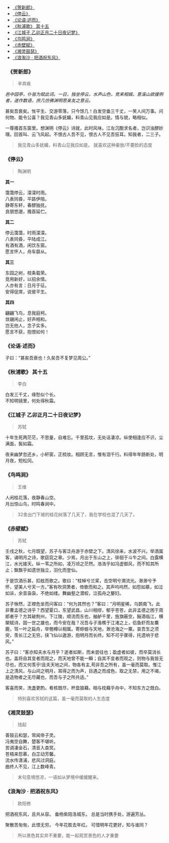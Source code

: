 <!-- TOC -->

- [《贺新郎》](#贺新郎)
- [《停云》](#停云)
- [《论语·述而》](#论语·述而)
- [《秋浦歌》 其十五](#秋浦歌-其十五)
- [《江城子 乙卯正月二十日夜记梦》](#江城子-乙卯正月二十日夜记梦)
- [《鸟鸣涧》](#鸟鸣涧)
- [《赤壁赋》](#赤壁赋)
- [《湘灵鼓瑟》](#湘灵鼓瑟)
- [《浪淘沙 · 把酒祝东风》](#浪淘沙-·-把酒祝东风)

<!-- /TOC -->



###   《贺新郎》
>辛弃疾

_邑中园亭，仆皆为赋此词。一日，独坐停云，水声山色，竞来相娱。意溪山欲援例者，遂作数语，庶几仿佛渊明思亲友之意云。_

甚矣吾衰矣。怅平生、交游零落，只今馀几！白发空垂三千丈，一笑人间万事。问何物、能令公喜？我见青山多妩媚，料青山见我应如是。情与貌，略相似。

一尊搔首东窗里。想渊明《停云》诗就，此时风味。江左沉酣求名者，岂识浊醪妙理。回首叫、云飞风起。不恨古人吾不见，恨古人不见吾狂耳。知我者，二三子。

>我见青山多妩媚，料青山见我应如是。
>就喜欢这种豪放/不要脸的态度

### 《停云》
> 陶渊明

**其一**

霭霭停云，濛濛时雨。<br>
八表同昏，平路伊阻。<br>
静寄东轩，春醪独抚。<br>
良朋悠邈，搔首延伫。<br>


**其二**

停云霭霭，时雨濛濛。<br>
八表同昏，平陆成江。<br>
有酒有酒，闲饮东窗。<br>
愿言怀人，舟车靡从。<br>

**其三**

东园之树，枝条载荣。<br>
竞用新好，以招余情。<br>
人亦有言：日月于征。<br>
安得促席，说彼平生。<br>

**其四**

翩翩飞鸟，息我庭柯。<br>
敛翮闲止，好声相和。<br>
岂无他人，念子实多。<br>
愿言不获，抱恨如何！<br>

### 《论语·述而》
子曰：“甚矣吾衰也！久矣吾不复梦见周公。”

### 《秋浦歌》 其十五
>李白

白发三千丈，缘愁似个长。<br>
不知明镜里，何处得秋霜。

### 《江城子 乙卯正月二十日夜记梦》
>苏轼

十年生死两茫茫，不思量，自难忘。千里孤坟，无处话凄凉。纵使相逢应不识，尘满面，鬓如霜。

夜来幽梦忽还乡，小轩窗，正梳妆。相顾无言，惟有泪千行。料得年年肠断处，明月夜，短松冈。 

### 《鸟鸣涧》
>王维

人闲桂花落，夜静春山空。<br>
月出惊山鸟，时鸣春涧中。

>32舍出门下坡的桂花树落了几天了，我在学校也混了几天了。

### 《赤壁赋》
>苏轼

壬戌之秋，七月既望，苏子与客泛舟游于赤壁之下。清风徐来，水波不兴。举酒属客，诵明月之诗，歌窈窕之章。少焉，月出于东山之上，徘徊于斗牛之间。白露横江，水光接天。纵一苇之所如，凌万顷之茫然。浩浩乎如冯虚御风，而不知其所止；飘飘乎如遗世独立，羽化而登仙。 

于是饮酒乐甚，扣舷而歌之。歌曰：“桂棹兮兰桨，击空明兮溯流光。渺渺兮予怀，望美人兮天一方。”客有吹洞萧者，倚歌而和之。其声呜呜然，如怨如慕，如泣如诉，余音袅袅，不绝如缕。舞幽壑之潜蛟，泣孤舟之嫠妇。 

苏子愀然，正襟危坐而问客曰：“何为其然也？”客曰：“月明星稀，乌鹊南飞，此非曹孟德之诗乎？西望夏口，东望武昌，山川相缪，郁乎苍苍，此非孟德之困于周郎者乎？方其破荆州，下江陵，顺流而东也，舳舻千里，旌旗蔽空，酾酒临江，横槊赋诗，固一世之雄也，而今安在哉？况吾与子渔樵于江渚之上，侣鱼虾而友麋鹿，驾一叶之扁舟，举匏樽以相属。寄蜉蝣与天地，渺沧海之一粟。哀吾生之须臾，羡长江之无穷。挟飞仙以遨游，抱明月而长终。知不可乎骤得，托遗响于悲风。” 

苏子曰：“客亦知夫水与月乎？逝者如斯，而未尝往也；盈虚者如彼，而卒莫消长也。盖将自其变者而观之，而天地曾不能一瞬；自其不变者而观之，则物与我皆无尽也，而又何羡乎!且夫天地之间，物各有主,苟非吾之所有，虽一毫而莫取。惟江上之清风，与山间之明月，耳得之而为声，目遇之而成色，取之无禁，用之不竭，是造物者之无尽藏也，而吾与子之所共适。” 

客喜而笑，洗盏更酌。肴核既尽，杯盘狼藉。相与枕藉乎舟中，不知东方之既白。 

>特别喜欢苏轼的这篇，虽一毫而莫取的人生态度

### 《湘灵鼓瑟》
>钱起

善鼓云和瑟，常闻帝子灵。<br>
冯夷空自舞，楚客不堪听。<br>
苦调凄金石，清音入杳冥。<br>
苍梧来怨慕，白芷动芳馨。<br>
流水传潇浦，悲风过洞庭。<br>
曲终人不见，江上数峰青。


>末句意境悠凉，一语如从梦境中缓缓醒来。


### 《浪淘沙 · 把酒祝东风》
>欧阳修

把酒祝东风，且共从容。
垂杨紫陌洛城东。
总是当时携手处，游遍芳丛。


聚散苦匆匆，此恨无穷。
今年花胜去年红。
可惜明年花更好，知与谁同？

>所以景色其实并不重要，能一起观赏景色的人才重要